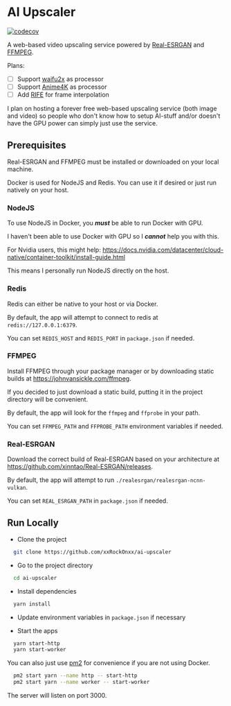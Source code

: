 
# AI Upscaler

[![codecov](https://codecov.io/gh/xxRockOnxx/ai-upscaler/branch/master/graph/badge.svg?token=QTYY6Z1NMQ)](https://codecov.io/gh/xxRockOnxx/ai-upscaler)

A web-based video upscaling service powered by [Real-ESRGAN](https://github.com/xinntao/Real-ESRGAN) and [FFMPEG](https://github.com/FFmpeg/FFmpeg).

Plans:

- [ ] Support [waifu2x](https://github.com/nagadomi/waifu2x) as processor
- [ ] Support [Anime4K](https://github.com/bloc97/Anime4K) as processor
- [ ] Add [RIFE](https://github.com/hzwer/arXiv2021-RIFE) for frame interpolation

I plan on hosting a forever free web-based upscaling service (both image and video)
so people who don't know how to setup AI-stuff and/or doesn't have the GPU power
can simply just use the service.


## Prerequisites

Real-ESRGAN and FFMPEG must be installed or downloaded on your local machine.

Docker is used for NodeJS and Redis. You can use it if desired or just run natively on your host.

### NodeJS

To use NodeJS in Docker, you ***must*** be able to run Docker with GPU.

I haven't been able to use Docker with GPU so I ***cannot*** help you with this.

For Nvidia users, this might help: https://docs.nvidia.com/datacenter/cloud-native/container-toolkit/install-guide.html

This means I personally run NodeJS directly on the host.

### Redis

Redis can either be native to your host or via Docker.

By default, the app will attempt to connect to redis at `redis://127.0.0.1:6379`.

You can set `REDIS_HOST` and `REDIS_PORT` in `package.json` if needed.

### FFMPEG

Install FFMPEG through your package manager or by downloading static builds at https://johnvansickle.com/ffmpeg.

If you decided to just download a static build, putting it in the project directory will be convenient.

By default, the app will look for the `ffmpeg` and `ffprobe` in your path.

You can set `FFMPEG_PATH` and `FFPROBE_PATH` environment variables if needed.

### Real-ESRGAN

Download the correct build of Real-ESRGAN based on your architecture at https://github.com/xinntao/Real-ESRGAN/releases.

By default, the app will attempt to run `./realesrgan/realesrgan-ncnn-vulkan`.

You can set `REAL_ESRGAN_PATH` in `package.json` if needed.

## Run Locally

- Clone the project

```bash
  git clone https://github.com/xxRockOnxx/ai-upscaler
```

- Go to the project directory

```bash
  cd ai-upscaler
```

- Install dependencies

```bash
  yarn install
```

- Update environment variables in `package.json` if necessary

- Start the apps

```bash
  yarn start-http
  yarn start-worker
```

You can also just use [pm2](https://pm2.keymetrics.io/) for convenience if you are not using Docker.

```bash
  pm2 start yarn --name http -- start-http
  pm2 start yarn --name worker -- start-worker
```

The server will listen on port 3000.
